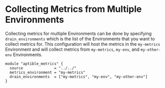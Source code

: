 # Collecting Metrics from Multiple Environments

Collecting metrics for multiple Environments can be done by specifying
`drain_environments` which is the list of the Environments that you want to
collect metrics for. This configuration will host the metrics in the
`my-metrics` Environment and will collect metrics from `my-metrics`, `my-env`,
and `my-other-env` Environments.

```hcl
module "aptible_metrics" {
  source              = "../../"
  metrics_environment = "my-metrics"
  drain_environments  = ["my-metrics", "my-env", "my-other-env"]
}
```
